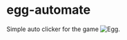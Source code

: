 # egg-automate

Simple auto clicker for the game ![Egg](https://store.steampowered.com/app/2784840/Egg/).

